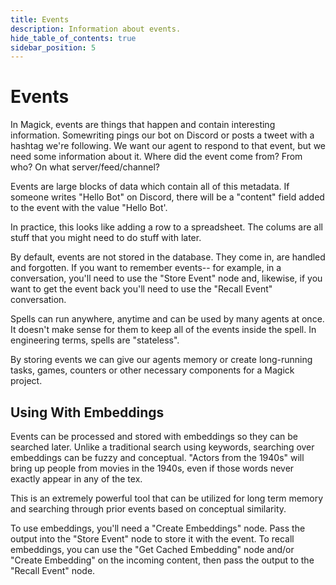 ```yaml
---
title: Events
description: Information about events.
hide_table_of_contents: true
sidebar_position: 5
---
```


# Events

In Magick, events are things that happen and contain interesting information. Somewriting pings our bot on Discord or posts a tweet with a hashtag we're following. We want our agent to respond to that event, but we need some information about it. Where did the event come from? From who? On what server/feed/channel?

Events are large blocks of data which contain all of this metadata. If someone writes "Hello Bot" on Discord, there will be a "content" field added to the event with the value "Hello Bot'.

In practice, this looks like adding a row to a spreadsheet. The colums are all stuff that you might need to do stuff with later.

By default, events are not stored in the database. They come in, are handled and forgotten. If you want to remember events-- for example, in a conversation, you'll need to use the "Store Event" node and, likewise, if you want to get the event back you'll need to use the "Recall Event" conversation.

Spells can run anywhere, anytime and can be used by many agents at once. It doesn't make sense for them to keep all of the events inside the spell. In engineering terms, spells are "stateless".

By storing events we can give our agents memory or create long-running tasks, games, counters or other necessary components for a Magick project.

## Using With Embeddings

Events can be processed and stored with embeddings so they can be searched later. Unlike a traditional search using keywords, searching over embeddings can be fuzzy and conceptual. "Actors from the 1940s" will bring up people from movies in the 1940s, even if those words never exactly appear in any of the tex.

This is an extremely powerful tool that can be utilized for long term memory and searching through prior events based on conceptual similarity.

To use embeddings, you'll need a "Create Embeddings" node. Pass the output into the "Store Event" node to store it with the event. To recall embeddings, you can use the "Get Cached Embedding" node and/or "Create Embedding" on the incoming content, then pass the output to the "Recall Event" node.